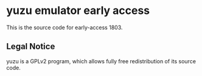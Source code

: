 yuzu emulator early access
=============

This is the source code for early-access 1803.

## Legal Notice

yuzu is a GPLv2 program, which allows fully free redistribution of its source code.